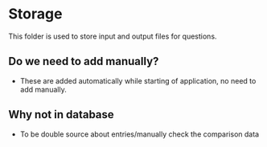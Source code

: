 # Storage

This folder is used to store input and output files for questions. 

## Do we need to add manually?
- These are added automatically while starting of application, no need to add manually.

## Why not in database
- To be double source about entries/manually check the comparison data